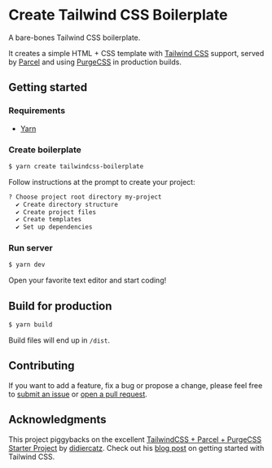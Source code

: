 # Create Tailwind CSS Boilerplate

A bare-bones Tailwind CSS boilerplate.

It creates a simple HTML + CSS template with [Tailwind CSS](https://tailwindcss.com)
support, served by [Parcel](https://parceljs.org) and using [PurgeCSS](https://purgecss.com)
in production builds.

## Getting started

### Requirements

- [Yarn](https://yarnpkg.com)

### Create boilerplate

```bash
$ yarn create tailwindcss-boilerplate
```

Follow instructions at the prompt to create your project:

```bash
? Choose project root directory my-project
  ✔ Create directory structure
  ✔ Create project files
  ✔ Create templates
  ✔ Set up dependencies
```

### Run server

```bash
$ yarn dev
```

Open your favorite text editor and start coding!

## Build for production

```bash
$ yarn build
```

Build files will end up in `/dist`.

## Contributing

If you want to add a feature, fix a bug or propose a change, please feel free to
[submit an issue](https://github.com/michelegera/create-tailwindcss-boilerplate/issues/new) or [open a pull request](https://github.com/michelegera/create-tailwindcss-boilerplate/compare).

## Acknowledgments

This project piggybacks on the excellent [TailwindCSS + Parcel + PurgeCSS
Starter Project](https://github.com/didiercatz/tailwindcss-parcel-boilerplate)
by [didiercatz](https://github.com/didiercatz). Check out his [blog
post](https://dev.to/didiercatz/getting-started-with-tailwindcss-in-seconds-8p2)
on getting started with Tailwind CSS.
